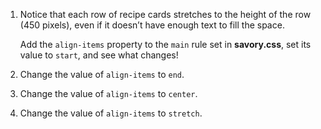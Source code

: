 1. Notice that each row of recipe cards stretches to the height of the row (450 pixels), even if it doesn’t have enough text to fill the space.

   Add the `align-items` property to the `main` rule set in **savory.css**, set its value to `start`, and see what changes!

2. Change the value of `align-items` to `end`.

3. Change the value of `align-items` to `center`.

4. Change the value of `align-items` to `stretch`.